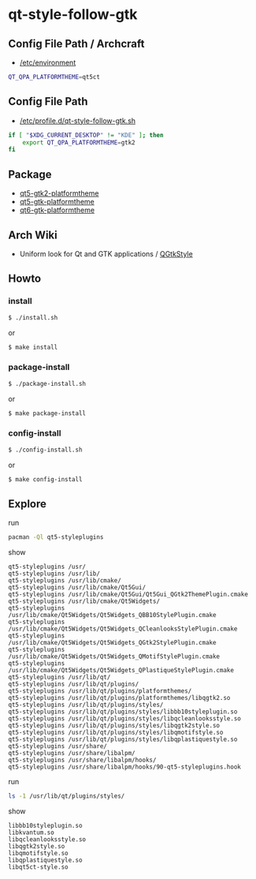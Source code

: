 
# qt-style-follow-gtk


## Config File Path / Archcraft

* [/etc/environment](https://github.com/archcraft-os/archcraft/blob/master/profile/airootfs/etc/environment#L6)

``` sh
QT_QPA_PLATFORMTHEME=qt5ct
```

## Config File Path

* [/etc/profile.d/qt-style-follow-gtk.sh](config/qt-style-follow-gtk/qt-style-follow-gtk.sh)


``` sh
if [ "$XDG_CURRENT_DESKTOP" != "KDE" ]; then
	export QT_QPA_PLATFORMTHEME=gtk2
fi
```

## Package

* [qt5-gtk2-platformtheme](https://packages.ubuntu.com/jammy/qt5-gtk2-platformtheme)
* [qt5-gtk-platformtheme](https://packages.ubuntu.com/jammy/qt5-gtk-platformtheme)
* [qt6-gtk-platformtheme](https://packages.ubuntu.com/jammy/qt6-gtk-platformtheme)


## Arch Wiki

* Uniform look for Qt and GTK applications / [QGtkStyle](https://wiki.archlinux.org/title/Uniform_look_for_Qt_and_GTK_applications#QGtkStyle)


## Howto


### install

``` sh
$ ./install.sh
```

or

``` sh
$ make install
```


### package-install

``` sh
$ ./package-install.sh
```

or

``` sh
$ make package-install
```


### config-install

``` sh
$ ./config-install.sh
```

or

``` sh
$ make config-install
```


## Explore


run

``` sh
pacman -Ql qt5-styleplugins
```

show

```
qt5-styleplugins /usr/
qt5-styleplugins /usr/lib/
qt5-styleplugins /usr/lib/cmake/
qt5-styleplugins /usr/lib/cmake/Qt5Gui/
qt5-styleplugins /usr/lib/cmake/Qt5Gui/Qt5Gui_QGtk2ThemePlugin.cmake
qt5-styleplugins /usr/lib/cmake/Qt5Widgets/
qt5-styleplugins /usr/lib/cmake/Qt5Widgets/Qt5Widgets_QBB10StylePlugin.cmake
qt5-styleplugins /usr/lib/cmake/Qt5Widgets/Qt5Widgets_QCleanlooksStylePlugin.cmake
qt5-styleplugins /usr/lib/cmake/Qt5Widgets/Qt5Widgets_QGtk2StylePlugin.cmake
qt5-styleplugins /usr/lib/cmake/Qt5Widgets/Qt5Widgets_QMotifStylePlugin.cmake
qt5-styleplugins /usr/lib/cmake/Qt5Widgets/Qt5Widgets_QPlastiqueStylePlugin.cmake
qt5-styleplugins /usr/lib/qt/
qt5-styleplugins /usr/lib/qt/plugins/
qt5-styleplugins /usr/lib/qt/plugins/platformthemes/
qt5-styleplugins /usr/lib/qt/plugins/platformthemes/libqgtk2.so
qt5-styleplugins /usr/lib/qt/plugins/styles/
qt5-styleplugins /usr/lib/qt/plugins/styles/libbb10styleplugin.so
qt5-styleplugins /usr/lib/qt/plugins/styles/libqcleanlooksstyle.so
qt5-styleplugins /usr/lib/qt/plugins/styles/libqgtk2style.so
qt5-styleplugins /usr/lib/qt/plugins/styles/libqmotifstyle.so
qt5-styleplugins /usr/lib/qt/plugins/styles/libqplastiquestyle.so
qt5-styleplugins /usr/share/
qt5-styleplugins /usr/share/libalpm/
qt5-styleplugins /usr/share/libalpm/hooks/
qt5-styleplugins /usr/share/libalpm/hooks/90-qt5-styleplugins.hook
```

run

``` sh
ls -1 /usr/lib/qt/plugins/styles/
```

show

```
libbb10styleplugin.so
libkvantum.so
libqcleanlooksstyle.so
libqgtk2style.so
libqmotifstyle.so
libqplastiquestyle.so
libqt5ct-style.so
```
